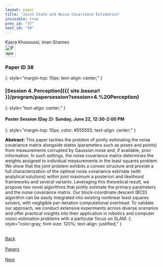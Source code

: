 ```yaml
---
layout: paper
title: "Joint State and Noise Covariance Estimation"
invisible: true
prev_id: "37"
next_id: "39"
---
```

<div class="paper-authors">
  <div class="paper-author-box">
    <div class="paper-author-name">Kasra Khosoussi, Iman Shames</div>
    <div class="paper-author-uni"></div>
  </div>
</div>

<div class="paper-pdf">
  <div>
    <a href="https://www.roboticsproceedings.org/rss21/p038.pdf" title="Download PDF" target="_blank">
      <img src="{{ site.baseurl }}/images/paper_link_cardinal_red.png" alt="Paper PDF" width="33" height="40" />
    </a>
  </div>
</div>

### Paper ID 38
{: style="margin-top: 10px; text-align: center;" }

### [Session 4. Perception]({{ site.baseurl }}/program/papersession?session=4.%20Perception)
{: style="text-align: center;" }

#### Poster Session (Day 2): Sunday, June 22, 12:30-2:00 PM
{: style="margin-top: 10px; color: #555555; text-align: center;" }

<b style="color: black;">Abstract: </b>This paper tackles the problem of jointly estimating the noise covariance matrix alongside states (parameters such as poses and points) from measurements corrupted by Gaussian noise and, if available, prior information. In such settings, the noise covariance matrix determines the weights assigned to individual measurements in the least squares problem. We show that the joint problem exhibits a convex structure and provide a full characterization of the optimal noise covariance estimate (with analytical solutions) within joint maximum a posteriori and likelihood frameworks and several variants. Leveraging this theoretical result, we propose two novel algorithms that jointly estimate the primary parameters and the noise covariance matrix. Our block-coordinate descent (BCD) algorithm can be easily integrated into existing nonlinear least squares solvers, with negligible per-iteration computational overhead. To validate our approach, we conduct extensive experiments across diverse scenarios and offer practical insights into their application in robotics and computer vision estimation problems with a particular focus on SLAM.
{: style="color:gray; font-size: 120%; text-align: justified;" }

<div class="paper-menu">
  <div class="paper-menu-inner">
    <a href="{{ site.baseurl }}/program/papers/37/" title="Previous Paper">
            <div class="paper-menu-icon">
                <i class="fas fa-arrow-left"></i><br>
                <span class="paper-menu-label">Back</span>
            </div>
        </a>
    <a href="{{ site.baseurl }}/program/papers" title="All Papers">
      <div class="paper-menu-icon">
        <i class="fas fa-list"></i><br>
        <span class="paper-menu-label">Papers</span>
      </div>
    </a>
    <a href="{{ site.baseurl }}/program/papers/39/" title="Next Paper">
            <div class="paper-menu-icon">
                <i class="fas fa-arrow-right"></i><br>
                <span class="paper-menu-label">Next</span>
            </div>
        </a>
  </div>
</div>
